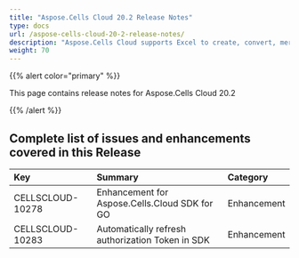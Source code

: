 ```yaml
---
title: "Aspose.Cells Cloud 20.2 Release Notes"
type: docs
url: /aspose-cells-cloud-20-2-release-notes/
description: "Aspose.Cells Cloud supports Excel to create, convert, merge, split, protected, inner object operation, and so on."
weight: 70
---
```


{{% alert color="primary" %}} 

This page contains release notes for Aspose.Cells Cloud 20.2

{{% /alert %}} 
## **Complete list of issues and enhancements covered in this Release**

|**Key**|**Summary**|**Category**|
| :- | :- | :- |
|CELLSCLOUD-10278|Enhancement for Aspose.Cells.Cloud SDK for GO|Enhancement|
|CELLSCLOUD-10283|Automatically refresh authorization Token in SDK|Enhancement|

